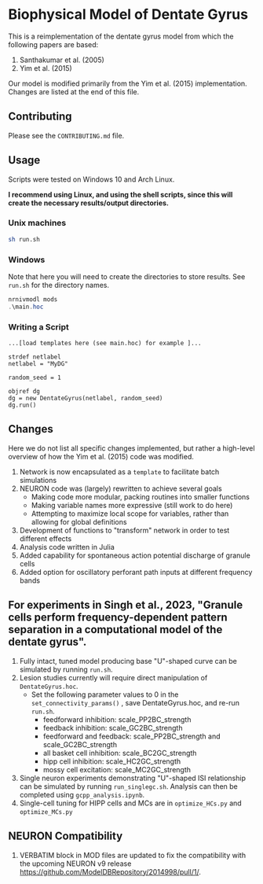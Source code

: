 # Biophysical Model of Dentate Gyrus 

This is a reimplementation of the dentate gyrus model from which the following papers are based: 

1. Santhakumar et al. (2005) 
2. Yim et al. (2015) 

Our model is modified primarily from the Yim et al. (2015) implementation. Changes are listed at the end of this file.  

## Contributing 

Please see the `CONTRIBUTING.md` file.

## Usage 

Scripts were tested on Windows 10 and Arch Linux. 

__I recommend using Linux, and using the shell scripts, since this will create the necessary results/output directories.__

### Unix machines 

``` bash
sh run.sh

```
### Windows 

Note that here you will need to create the directories to store results. See `run.sh` for the directory names.

```powershell
nrnivmodl mods 
.\main.hoc 
```

### Writing a Script 

```hoc 
...[load templates here (see main.hoc) for example ]...

strdef netlabel
netlabel = "MyDG"

random_seed = 1

objref dg
dg = new DentateGyrus(netlabel, random_seed)
dg.run() 

```

## Changes 

Here we do not list all specific changes implemented, but rather a high-level overview of how the Yim et al. (2015) code was modified. 

1. Network is now encapsulated as a `template` to facilitate batch simulations 
2. NEURON code was (largely) rewritten to achieve several goals
	- Making code more modular, packing routines into smaller functions 
	- Making variable names more expressive (still work to do here) 
	- Attempting to maximize local scope for variables, rather than allowing for global definitions 
3. Development of functions to "transform" network in order to test different effects
4. Analysis code written in Julia  
5. Added capability for spontaneous action potential discharge of granule cells 
6. Added option for oscillatory perforant path inputs at different frequency bands

## For experiments in Singh et al., 2023, "Granule cells perform frequency-dependent pattern separation in a computational model of the dentate gyrus". 

1. Fully intact, tuned model producing base "U"-shaped curve can be simulated by running `run.sh`.
2. Lesion studies currently will require direct manipulation of `DentateGyrus.hoc`. 
	- Set the following parameter values to 0 in the `set_connectivity_params()` , save DentateGyrus.hoc, and re-run `run.sh`.
		- feedforward inhibition: scale_PP2BC_strength
		- feedback inhibition: scale_GC2BC_strength
		- feedforward and feedback: scale_PP2BC_strength and scale_GC2BC_strength
		- all basket cell inhibition: scale_BC2GC_strength
		- hipp cell inhibition: scale_HC2GC_strength
		- mossy cell excitation: scale_MC2GC_strength
3. Single neuron experiments demonstrating "U"-shaped ISI relationship can be simulated by running `run_singlegc.sh`. Analysis can then be completed using `gcpp_analysis.ipynb`. 
4. Single-cell tuning for HIPP cells and MCs are in `optimize_HCs.py` and `optimize_MCs.py`

## NEURON Compatibility

1. VERBATIM block in MOD files are updated to fix the compatibility with
   the upcoming NEURON v9 release https://github.com/ModelDBRepository/2014998/pull/1/.
